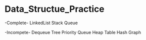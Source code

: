 # Data_Structue_Practice

-Complete-
LinkedList
Stack
Queue

-Incompete-
Dequeue
Tree
Priority Queue
Heap
Table
Hash
Graph
